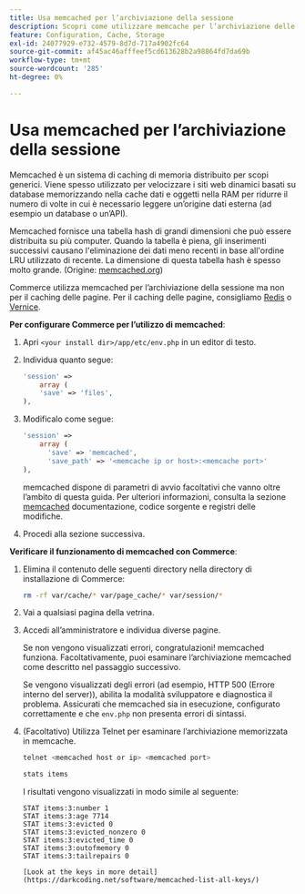 ```yaml
---
title: Usa memcached per l’archiviazione della sessione
description: Scopri come utilizzare memcache per l’archiviazione delle sessioni di Commerce.
feature: Configuration, Cache, Storage
exl-id: 24077929-e732-4579-8d7d-717a4902fc64
source-git-commit: af45ac46afffeef5cd613628b2a98864fd7da69b
workflow-type: tm+mt
source-wordcount: '285'
ht-degree: 0%

---
```


# Usa memcached per l’archiviazione della sessione

Memcached è un sistema di caching di memoria distribuito per scopi generici. Viene spesso utilizzato per velocizzare i siti web dinamici basati su database memorizzando nella cache dati e oggetti nella RAM per ridurre il numero di volte in cui è necessario leggere un’origine dati esterna (ad esempio un database o un’API).

Memcached fornisce una tabella hash di grandi dimensioni che può essere distribuita su più computer. Quando la tabella è piena, gli inserimenti successivi causano l&#39;eliminazione dei dati meno recenti in base all&#39;ordine LRU utilizzato di recente. La dimensione di questa tabella hash è spesso molto grande. (Origine: [memcached.org](https://www.memcached.org/))

Commerce utilizza memcached per l’archiviazione della sessione ma non per il caching delle pagine. Per il caching delle pagine, consigliamo [Redis](../cache/redis-pg-cache.md) o [Vernice](../cache/config-varnish.md).

**Per configurare Commerce per l’utilizzo di memcached**:

1. Apri `<your install dir>/app/etc/env.php` in un editor di testo.
1. Individua quanto segue:

   ```php
   'session' =>
       array (
       'save' => 'files',
   ),
   ```

1. Modificalo come segue:

   ```php
   'session' =>
       array (
         'save' => 'memcached',
         'save_path' => '<memcache ip or host>:<memcache port>'
   ),
   ```

   memcached dispone di parametri di avvio facoltativi che vanno oltre l’ambito di questa guida. Per ulteriori informazioni, consulta la sezione [memcached](https://www.php.net/manual/en/memcached.sessions.php) documentazione, codice sorgente e registri delle modifiche.

1. Procedi alla sezione successiva.

**Verificare il funzionamento di memcached con Commerce**:

1. Elimina il contenuto delle seguenti directory nella directory di installazione di Commerce:

   ```bash
   rm -rf var/cache/* var/page_cache/* var/session/*
   ```

1. Vai a qualsiasi pagina della vetrina.

1. Accedi all’amministratore e individua diverse pagine.

   Se non vengono visualizzati errori, congratulazioni! memcached funziona. Facoltativamente, puoi esaminare l’archiviazione memcached come descritto nel passaggio successivo.

   Se vengono visualizzati degli errori (ad esempio, HTTP 500 (Errore interno del server)), abilita la modalità sviluppatore e diagnostica il problema. Assicurati che memcached sia in esecuzione, configurato correttamente e che `env.php` non presenta errori di sintassi.

1. (Facoltativo) Utilizza Telnet per esaminare l’archiviazione memorizzata in memcache.

   ```bash
   telnet <memcached host or ip> <memcached port>
   ```

   ```bash
   stats items
   ```

   I risultati vengono visualizzati in modo simile al seguente:

   ```terminal
   STAT items:3:number 1
   STAT items:3:age 7714
   STAT items:3:evicted 0
   STAT items:3:evicted_nonzero 0
   STAT items:3:evicted_time 0
   STAT items:3:outofmemory 0
   STAT items:3:tailrepairs 0
   
   [Look at the keys in more detail](https://darkcoding.net/software/memcached-list-all-keys/)
   ```
